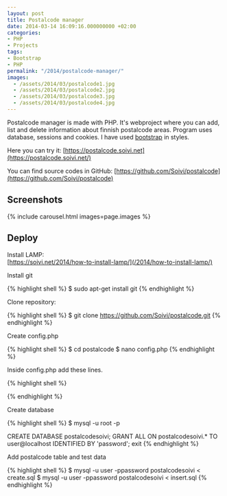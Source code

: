 ```yaml
---
layout: post
title: Postalcode manager
date: 2014-03-14 16:09:16.000000000 +02:00
categories:
- PHP
- Projects
tags:
- Bootstrap
- PHP
permalink: "/2014/postalcode-manager/"
images:
  - /assets/2014/03/postalcode1.jpg
  - /assets/2014/03/postalcode2.jpg
  - /assets/2014/03/postalcode3.jpg
  - /assets/2014/03/postalcode4.jpg
---
```

Postalcode manager is made with PHP. It's webproject where you can add, list and delete information about finnish postalcode areas. Program uses database, sessions and cookies. I have used [bootstrap](http://getbootstrap.com/) in styles.

Here you can try it: [https://postalcode.soivi.net](https://postalcode.soivi.net/)

You can find source codes in GitHub: [https://github.com/Soivi/postalcode](https://github.com/Soivi/postalcode)

## Screenshots

{% include carousel.html images=page.images %}

## Deploy

Install LAMP:  
[https://soivi.net/2014/how-to-install-lamp/](/2014/how-to-install-lamp/)

Install git

{% highlight shell %}
$ sudo apt-get install git
{% endhighlight %}

Clone repository:

{% highlight shell %}
$ git clone https://github.com/Soivi/postalcode.git
{% endhighlight %}

Create config.php

{% highlight shell %}
$ cd postalcode
$ nano config.php
{% endhighlight %}

Inside config.php add these lines.

{% highlight shell %}
<?php
        define (DSN, "mysql:host=localhost;dbname=postalcodesoivi");
        define (DB_USER, "user");
        define (DB_PASSWORD, "password");
?>
{% endhighlight %}

Create database

{% highlight shell %}
$ mysql -u root -p

CREATE DATABASE postalcodesoivi;
GRANT ALL ON postalcodesoivi.* TO user@localhost IDENTIFIED BY 'password';
exit
{% endhighlight %}

Add postalcode table and test data

{% highlight shell %}
$ mysql -u user -ppassword postalcodesoivi < create.sql
$ mysql -u user -ppassword postalcodesoivi < insert.sql
{% endhighlight %}